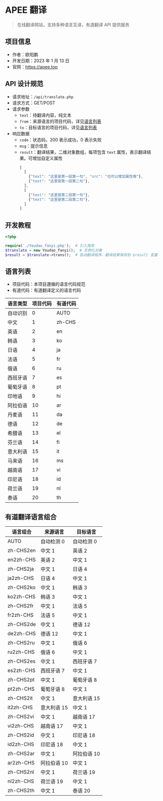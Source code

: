 # APEE 翻译

> 在线翻译网站，支持多种语言互译，有道翻译 API 提供服务

## 项目信息

- 作者：欧阳鹏
- 开发日期：2023 年 1 月 13 日
- 官网：https://apee.top

## API 设计规范

- 请求地址：`/api/translate.php`
- 请求方式：GET/POST
- 请求参数
  - `text`：待翻译内容，纯文本
  - `from`：来源语言的项目代码，详见[语言列表](#语言列表)
  - `to`：目标语言的项目代码，详见[语言列表](#语言列表)
- 响应数据
  - `code`：状态码，200 表示成功，0 表示失败
  - `msg`：提示信息
  - `result`：翻译结果，二维对象数组，每项包含 `text` 属性，表示翻译结果。可增加自定义属性
    ```js
    [
      [
        {"text": "这里是第一段第一句", "src": "也可以增加属性哦"},
        {"text": "这里是第一段第二句"},
      ],
      [
        {"text": "这里是第二段第一句"},
        {"text": "这里是第二段第二句"},
      ]
    ]
    ```

## 开发教程

```php
<?php

require('./Youdao_fanyi.php');  # 引入类库
$translate = new Youdao_fanyi();  # 实例化对象
$result = $translate->trans();  # 启动翻译程序，翻译结果保存到 $result 变量
```

## 语言列表

- 项目代码：本项目遵循的语言代码规范
- 有道代码：有道翻译定义的语言代码

| 语言类型 | 项目代码 | 有道代码 |
| -------- | -------- | -------- |
| 自动识别 | 0        | AUTO     |
| 中文     | 1        | zh-CHS   |
| 英语     | 2        | en       |
| 韩语     | 3        | ko       |
| 日语     | 4        | ja       |
| 法语     | 5        | fr       |
| 俄语     | 6        | ru       |
| 西班牙语 | 7        | es       |
| 葡萄牙语 | 8        | pt       |
| 印地语   | 9        | hi       |
| 阿拉伯语 | 10       | ar       |
| 丹麦语   | 11       | da       |
| 德语     | 12       | de       |
| 希腊语   | 13       | el       |
| 芬兰语   | 14       | fi       |
| 意大利语 | 15       | it       |
| 马来语   | 16       | ms       |
| 越南语   | 17       | vi       |
| 印尼语   | 18       | id       |
| 荷兰语   | 19       | nl       |
| 泰语     | 20       | th       |

## 有道翻译语言组合

| 语言组合  | 来源语言    | 目标语言    |
| --------- | ----------- | ----------- |
| AUTO      | 自动检测 0  | 自动检测 0  |
| zh-CHS2en | 中文 1      | 英语 2      |
| en2zh-CHS | 英语 2      | 中文 1      |
| zh-CHS2ja | 中文 1      | 日语 4      |
| ja2zh-CHS | 日语 4      | 中文 1      |
| zh-CHS2ko | 中文 1      | 韩语 3      |
| ko2zh-CHS | 韩语 3      | 中文 1      |
| zh-CHS2fr | 中文 1      | 法语 5      |
| fr2zh-CHS | 法语 5      | 中文 1      |
| zh-CHS2de | 中文 1      | 德语 12     |
| de2zh-CHS | 德语 12     | 中文 1      |
| zh-CHS2ru | 中文 1      | 俄语 6      |
| ru2zh-CHS | 俄语 6      | 中文 1      |
| zh-CHS2es | 中文 1      | 西班牙语 7  |
| es2zh-CHS | 西班牙语 7  | 中文 1      |
| zh-CHS2pt | 中文 1      | 葡萄牙语 8  |
| pt2zh-CHS | 葡萄牙语 8  | 中文 1      |
| zh-CHS2it | 中文 1      | 意大利语 15 |
| it2zh-CHS | 意大利语 15 | 中文 1      |
| zh-CHS2vi | 中文 1      | 越南语 17   |
| vi2zh-CHS | 越南语 17   | 中文 1      |
| zh-CHS2id | 中文 1      | 印尼语 18   |
| id2zh-CHS | 印尼语 18   | 中文 1      |
| zh-CHS2ar | 中文 1      | 阿拉伯语 10 |
| ar2zh-CHS | 阿拉伯语 10 | 中文 1      |
| zh-CHS2nl | 中文 1      | 荷兰语 19   |
| nl2zh-CHS | 荷兰语 19   | 中文 1      |
| zh-CHS2th | 中文 1      | 泰语 20     |
